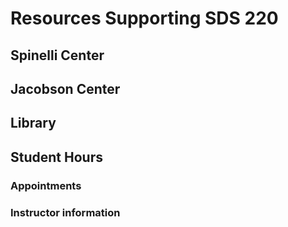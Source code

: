 # Resources Supporting SDS 220

## Spinelli Center

## Jacobson Center

## Library

## Student Hours

### Appointments 

### Instructor information 